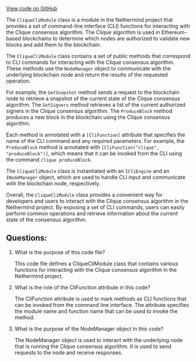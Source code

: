 [View code on GitHub](https://github.com/NethermindEth/nethermind/src/Nethermind/Nethermind.Cli/CliqueCliModule.cs)

The `CliqueCliModule` class is a module in the Nethermind project that provides a set of command-line interface (CLI) functions for interacting with the Clique consensus algorithm. The Clique algorithm is used in Ethereum-based blockchains to determine which nodes are authorized to validate new blocks and add them to the blockchain.

The `CliqueCliModule` class contains a set of public methods that correspond to CLI commands for interacting with the Clique consensus algorithm. These methods use the `NodeManager` object to communicate with the underlying blockchain node and return the results of the requested operation.

For example, the `GetSnapshot` method sends a request to the blockchain node to retrieve a snapshot of the current state of the Clique consensus algorithm. The `GetSigners` method retrieves a list of the current authorized signers in the Clique consensus algorithm. The `ProduceBlock` method produces a new block in the blockchain using the Clique consensus algorithm.

Each method is annotated with a `[CliFunction]` attribute that specifies the name of the CLI command and any required parameters. For example, the `ProduceBlock` method is annotated with `[CliFunction("clique", "produceBlock")]`, which means that it can be invoked from the CLI using the command `clique produceBlock`.

The `CliqueCliModule` class is instantiated with an `ICliEngine` and an `INodeManager` object, which are used to handle CLI input and communicate with the blockchain node, respectively.

Overall, the `CliqueCliModule` class provides a convenient way for developers and users to interact with the Clique consensus algorithm in the Nethermind project. By exposing a set of CLI commands, users can easily perform common operations and retrieve information about the current state of the consensus algorithm.
## Questions: 
 1. What is the purpose of this code file?
    
    This code file defines a CliqueCliModule class that contains various functions for interacting with the Clique consensus algorithm in the Nethermind project.

2. What is the role of the CliFunction attribute in this code?
    
    The CliFunction attribute is used to mark methods as CLI functions that can be invoked from the command line interface. The attribute specifies the module name and function name that can be used to invoke the method.

3. What is the purpose of the NodeManager object in this code?
    
    The NodeManager object is used to interact with the underlying node that is running the Clique consensus algorithm. It is used to send requests to the node and receive responses.